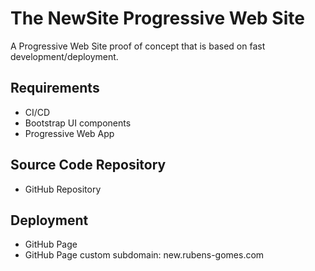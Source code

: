 # The NewSite Progressive Web Site

A Progressive Web Site proof of concept that is based on fast development/deployment.

## Requirements

* CI/CD
* Bootstrap UI components
* Progressive Web App

## Source Code Repository

* GitHub Repository

## Deployment

* GitHub Page
* GitHub Page custom subdomain: new.rubens-gomes.com
